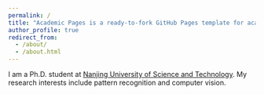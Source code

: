 ```yaml
---
permalink: /
title: "Academic Pages is a ready-to-fork GitHub Pages template for academic personal websites"
author_profile: true
redirect_from: 
  - /about/
  - /about.html
---
```


I am a Ph.D. student at [Nanjing University of Science and Technology](https://www.njust.edu.cn/). My research interests include pattern recognition and computer vision.
